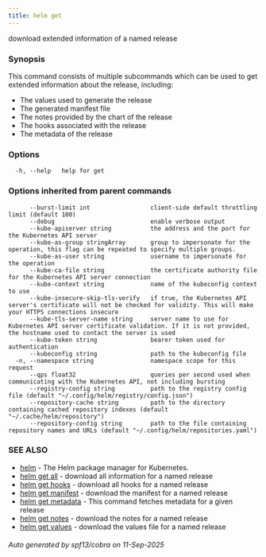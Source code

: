 ```yaml
---
title: helm get
---
```

download extended information of a named release

### Synopsis


This command consists of multiple subcommands which can be used to
get extended information about the release, including:

- The values used to generate the release
- The generated manifest file
- The notes provided by the chart of the release
- The hooks associated with the release
- The metadata of the release


### Options

```
  -h, --help   help for get
```

### Options inherited from parent commands

```
      --burst-limit int                 client-side default throttling limit (default 100)
      --debug                           enable verbose output
      --kube-apiserver string           the address and the port for the Kubernetes API server
      --kube-as-group stringArray       group to impersonate for the operation, this flag can be repeated to specify multiple groups.
      --kube-as-user string             username to impersonate for the operation
      --kube-ca-file string             the certificate authority file for the Kubernetes API server connection
      --kube-context string             name of the kubeconfig context to use
      --kube-insecure-skip-tls-verify   if true, the Kubernetes API server's certificate will not be checked for validity. This will make your HTTPS connections insecure
      --kube-tls-server-name string     server name to use for Kubernetes API server certificate validation. If it is not provided, the hostname used to contact the server is used
      --kube-token string               bearer token used for authentication
      --kubeconfig string               path to the kubeconfig file
  -n, --namespace string                namespace scope for this request
      --qps float32                     queries per second used when communicating with the Kubernetes API, not including bursting
      --registry-config string          path to the registry config file (default "~/.config/helm/registry/config.json")
      --repository-cache string         path to the directory containing cached repository indexes (default "~/.cache/helm/repository")
      --repository-config string        path to the file containing repository names and URLs (default "~/.config/helm/repositories.yaml")
```

### SEE ALSO

* [helm](helm.md)	 - The Helm package manager for Kubernetes.
* [helm get all](helm_get_all.md)	 - download all information for a named release
* [helm get hooks](helm_get_hooks.md)	 - download all hooks for a named release
* [helm get manifest](helm_get_manifest.md)	 - download the manifest for a named release
* [helm get metadata](helm_get_metadata.md)	 - This command fetches metadata for a given release
* [helm get notes](helm_get_notes.md)	 - download the notes for a named release
* [helm get values](helm_get_values.md)	 - download the values file for a named release

###### Auto generated by spf13/cobra on 11-Sep-2025
